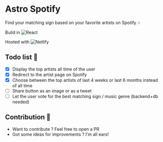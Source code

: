 # Astro Spotify

Find your matching sign based on your favorite artists on Spotify 🎶

Build in ![React](https://img.shields.io/badge/react-%2320232a.svg?style=flat-square&logo=react&logoColor=%2361DAFB)

Hosted with ![Netlify](https://img.shields.io/badge/netlify-%23000000.svg?style=for-the-badge&logo=netlify&logoColor=#00C7B7)

## Todo list 🌟

- [x] Display the top artists all time of the user
- [x] Redirect to the artist page on Spotify
- [x] Choose between the top artists of last 4 weeks or last 6 months instead of all time
- [ ] Share button as an image or as a tweet
- [ ] Let the user vote for the best matching sign / music genre (backend+db needed)

## Contribution 🤝

- Want to contribute ? Feel free to open a PR
- Got some ideas for improvements ? I'm all ears!

